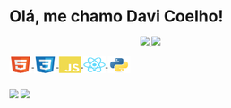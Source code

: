 # Olá, me chamo Davi Coelho!

<div align="center">
  <a href="https://github.com/coelho-codes">
  <img height="170em" src="https://github-readme-stats.vercel.app/api?username=coelho-codes&show_icons=true&theme=aura_dark&include_all_commits=true&count_private=true"/>
  <img height="170em" src="https://github-readme-stats.vercel.app/api/top-langs/?username=coelho-codes&layout=compact&langs_count=7&theme=aura_dark"/>
</div>
<div style="display: inline_block"><br> 
  <img align="center" alt="Rafa-HTML" height="30" width="40" src="https://raw.githubusercontent.com/devicons/devicon/master/icons/html5/html5-original.svg">
  <img align="center" alt="Rafa-CSS" height="30" width="40" src="https://raw.githubusercontent.com/devicons/devicon/master/icons/css3/css3-original.svg">
   <img align="center" alt="Rafa-Js" height="30" width="40" src="https://raw.githubusercontent.com/devicons/devicon/master/icons/javascript/javascript-plain.svg">
  <img align="center" alt="Rafa-React" height="30" width="40" src="https://raw.githubusercontent.com/devicons/devicon/master/icons/react/react-original.svg">
  <img align="center" alt="Rafa-Python" height="30" width="40" src="https://raw.githubusercontent.com/devicons/devicon/master/icons/python/python-original.svg">
</div>
  
  ##
 
<div>
  <a href = "mailto:davicoelho.dev@gmail.com"><img src="https://img.shields.io/badge/-Gmail-%23333?style=for-the-badge&logo=gmail&logoColor=white" target="_blank"></a>
  <a href="https://www.linkedin.com/in/davi-coelho-7310a7251" target="_blank"><img src="https://img.shields.io/badge/-LinkedIn-%230077B5?style=for-the-badge&logo=linkedin&logoColor=white" target="_blank"></a>
</div>

